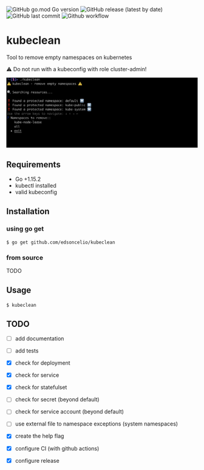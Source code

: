 ![GitHub go.mod Go version](https://img.shields.io/github/go-mod/go-version/edsoncelio/kubeclean)
![GitHub release (latest by date)](https://img.shields.io/github/v/release/edsoncelio/kubeclean)
![GitHub last commit](https://img.shields.io/github/last-commit/edsoncelio/kubeclean)
![Github workflow](https://github.com/edsoncelio/kubeclean/workflows/Go/badge.svg)

# kubeclean
Tool to remove empty namespaces on kubernetes

:warning: Do not run with a kubeconfig with role cluster-admin!

![](example.png)

## Requirements
* Go +1.15.2
* kubectl installed
* valid kubeconfig

## Installation 

### using go get   
`$ go get github.com/edsoncelio/kubeclean`

### from source
TODO

## Usage   
`$ kubeclean`

## TODO
 - [ ] add documentation
 - [ ] add tests
 - [x] check for deployment
 - [x] check for service
 - [x] check for statefulset
 - [ ] check for secret (beyond default)
 - [ ] check for service account (beyond default)
 - [ ] use external file to namespace exceptions (system namespaces)
 - [x] create the help flag
 - [x] configure CI (with github actions)
 - [x] configure release
 
